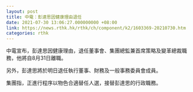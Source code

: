 ```yaml
---
layout: post
title: 中電：彭達思因健康理由退任
date: 2021-07-30 13:06:27.000000000 +08:00
link: https://news.rthk.hk/rthk/ch/component/k2/1603369-20210730.htm
categories: rthk
---
```


中電宣布，彭達思因健康理由，退任董事會、集團總監兼首席策略及變革總裁職務，他將自8月31日離職。

另外，彭達思將於明日退任執行董事、財務及一般事務委員會成員。 

集團指，正進行程序以物色合適替任人選，接替彭達思的行政職務。
